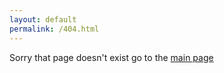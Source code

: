 ```yaml
---
layout: default
permalink: /404.html
---
```


Sorry that page doesn't exist go to the [main page ](/)
